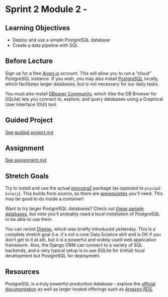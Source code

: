 # Sprint 2 Module 2 -

## Learning Objectives

* Deploy and use a simple PostgreSQL database
* Create a data pipeline with SQL

## Before Lecture

Sign up for a free [Aiven.io](https://aiven.io/) account. This will allow you to run a "cloud" PostgreSQL instance. If you wish, you may also install [PostgreSQL](https://www.postgresql.org/) locally, which facilitates larger databases, but is not necessary for our daily tasks.

You must also install [DBeaver Community](https://dbeaver.io/download/), which (like the DB Browser for SQLite) lets you connect to, explore, and query databases using a Graphical User Interface (GUI) tool.

## Guided Project

[See guided-project.md](https://github.com/BloomInstituteOfTechnology/DS-Unit-3-Sprint-2-SQL-and-Databases/blob/master/module2-sql-for-analysis/guided-project.md)

## Assignment

[See assignment.md](https://github.com/BloomInstituteOfTechnology/DS-Unit-3-Sprint-2-SQL-and-Databases/blob/master/module2-sql-for-analysis/assignment.md)

## Stretch Goals

Try to install and use the actual [psycopg2](https://pypi.org/project/psycopg2/)
package (as opposed to `psycop2-binary`). This builds from source, so there are
[prerequisites](http://initd.org/psycopg/docs/install.html#install-from-source)
you'll need. This may be good to do inside a container!

Want to try larger PostgreSQL databases? Check out [these sample
databases](https://community.embarcadero.com/article/articles-database/1076-top-3-sample-databases-for-postgresql),
but note you'll probably need a local installation of PostgreSQL to be able to
use them.

You can revisit [Django](https://docs.djangoproject.com/en/2.1/intro/), which was briefly introduced
yesterday. This is a complete stretch goal (i.e. it's not a core Data Science
skill and is OK if you don't get to it at all), but it is a powerful and
widely-used web application framework. Also, the Django ORM can connect to a
variety of SQL backends, and a very typical setup is to use SQLite for (initial)
local development but PostgreSQL for deployment.

## Resources

PostgreSQL is a truly powerful production database - explore the [official
documentation](https://www.postgresql.org/docs/) as well as larger hosted
offerings such as [Amazon RDS](https://aws.amazon.com/rds/postgresql/).
